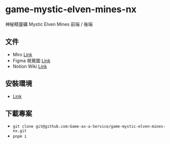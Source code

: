 # game-mystic-elven-mines-nx
神秘精靈礦 Mystic Elven Mines
前端 / 後端 

## 文件
- Miro [Link](https://miro.com/app/board/uXjVPLbiyto=/)
- Figma 視覺圖 [Link](https://www.figma.com/file/sRcnCyQ1Ka4PjNsYjOhoQ0/)
- Notion Wiki [Link](https://daydaychao.notion.site/ec77da63c00b49c9bb8557fd033c6ba1?v=73f4fe0644d04f1eb290ed509f407e1d)

## 安裝環境
- [Link](https://daydaychao.notion.site/abba2c2821a54e1cb985c04e4f141725)

## 下載專案
- `git clone git@github.com:Game-as-a-Service/game-mystic-elven-mines-nx.git`
- `pnpm i` 
